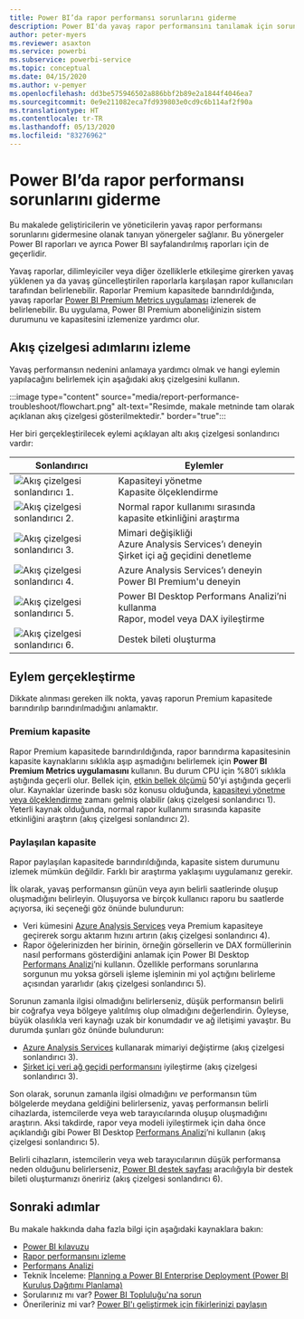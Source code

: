 ```yaml
---
title: Power BI’da rapor performansı sorunlarını giderme
description: Power BI'da yavaş rapor performansını tanılamak için sorun giderme kılavuzu.
author: peter-myers
ms.reviewer: asaxton
ms.service: powerbi
ms.subservice: powerbi-service
ms.topic: conceptual
ms.date: 04/15/2020
ms.author: v-pemyer
ms.openlocfilehash: dd3be575946502a886bbf2b89e2a1844f4046ea7
ms.sourcegitcommit: 0e9e211082eca7fd939803e0cd9c6b114af2f90a
ms.translationtype: HT
ms.contentlocale: tr-TR
ms.lasthandoff: 05/13/2020
ms.locfileid: "83276962"
---
```

# <a name="troubleshoot-report-performance-in-power-bi"></a>Power BI’da rapor performansı sorunlarını giderme

Bu makalede geliştiricilerin ve yöneticilerin yavaş rapor performansı sorunlarını gidermesine olanak tanıyan yönergeler sağlanır. Bu yönergeler Power BI raporları ve ayrıca Power BI sayfalandırılmış raporları için de geçerlidir.

Yavaş raporlar, dilimleyiciler veya diğer özelliklerle etkileşime girerken yavaş yüklenen ya da yavaş güncelleştirilen raporlarla karşılaşan rapor kullanıcıları tarafından belirlenebilir. Raporlar Premium kapasitede barındırıldığında, yavaş raporlar [Power BI Premium Metrics uygulaması](../admin/service-admin-premium-monitor-capacity.md) izlenerek de belirlenebilir. Bu uygulama, Power BI Premium aboneliğinizin sistem durumunu ve kapasitesini izlemenize yardımcı olur.

## <a name="follow-flowchart-steps"></a>Akış çizelgesi adımlarını izleme

Yavaş performansın nedenini anlamaya yardımcı olmak ve hangi eylemin yapılacağını belirlemek için aşağıdaki akış çizelgesini kullanın.

:::image type="content" source="media/report-performance-troubleshoot/flowchart.png" alt-text="Resimde, makale metninde tam olarak açıklanan akış çizelgesi gösterilmektedir." border="true":::

Her biri gerçekleştirilecek eylemi açıklayan altı akış çizelgesi sonlandırıcı vardır:

|Sonlandırıcı|Eylemler|
|---------|---------|
|![Akış çizelgesi sonlandırıcı 1.](media/common/icon-01-red-30x30.png)|Kapasiteyi yönetme<br />Kapasite ölçeklendirme |
|![Akış çizelgesi sonlandırıcı 2.](media/common/icon-02-red-30x30.png)|Normal rapor kullanımı sırasında kapasite etkinliğini araştırma|
|![Akış çizelgesi sonlandırıcı 3.](media/common/icon-03-red-30x30.png)|Mimari değişikliği<br />Azure Analysis Services’ı deneyin<br />Şirket içi ağ geçidini denetleme|
|![Akış çizelgesi sonlandırıcı 4.](media/common/icon-04-red-30x30.png)|Azure Analysis Services’ı deneyin<br />Power BI Premium'u deneyin|
|![Akış çizelgesi sonlandırıcı 5.](media/common/icon-05-red-30x30.png)|Power BI Desktop Performans Analizi’ni kullanma<br />Rapor, model veya DAX iyileştirme|
|![Akış çizelgesi sonlandırıcı 6.](media/common/icon-06-red-30x30.png)|Destek bileti oluşturma|

## <a name="take-action"></a>Eylem gerçekleştirme

Dikkate alınması gereken ilk nokta, yavaş raporun Premium kapasitede barındırılıp barındırılmadığını anlamaktır.

### <a name="premium-capacity"></a>Premium kapasite

Rapor Premium kapasitede barındırıldığında, rapor barındırma kapasitesinin kapasite kaynaklarını sıklıkla aşıp aşmadığını belirlemek için **Power BI Premium Metrics uygulamasını** kullanın. Bu durum CPU için %80’i sıklıkla aştığında geçerli olur. Bellek için, [etkin bellek ölçümü](../admin/service-premium-metrics-app.md#the-active-memory-metric) 50’yi aştığında geçerli olur. Kaynaklar üzerinde baskı söz konusu olduğunda, [kapasiteyi yönetme veya ölçeklendirme](../admin/service-admin-premium-manage.md) zamanı gelmiş olabilir (akış çizelgesi sonlandırıcı 1). Yeterli kaynak olduğunda, normal rapor kullanımı sırasında kapasite etkinliğini araştırın (akış çizelgesi sonlandırıcı 2).

### <a name="shared-capacity"></a>Paylaşılan kapasite

Rapor paylaşılan kapasitede barındırıldığında, kapasite sistem durumunu izlemek mümkün değildir. Farklı bir araştırma yaklaşımı uygulamanız gerekir.

İlk olarak, yavaş performansın günün veya ayın belirli saatlerinde oluşup oluşmadığını belirleyin. Oluşuyorsa ve birçok kullanıcı raporu bu saatlerde açıyorsa, iki seçeneği göz önünde bulundurun:

- Veri kümesini [Azure Analysis Services](/azure/analysis-services/analysis-services-overview) veya Premium kapasiteye geçirerek sorgu aktarım hızını artırın (akış çizelgesi sonlandırıcı 4).
- Rapor öğelerinizden her birinin, örneğin görsellerin ve DAX formüllerinin nasıl performans gösterdiğini anlamak için Power BI Desktop [Performans Analizi](../create-reports/desktop-performance-analyzer.md)’ni kullanın. Özellikle performans sorunlarına sorgunun mu yoksa görseli işleme işleminin mi yol açtığını belirleme açısından yararlıdır (akış çizelgesi sonlandırıcı 5).

Sorunun zamanla ilgisi olmadığını belirlerseniz, düşük performansın belirli bir coğrafya veya bölgeye yalıtılmış olup olmadığını değerlendirin. Öyleyse, büyük olasılıkla veri kaynağı uzak bir konumdadır ve ağ iletişimi yavaştır. Bu durumda şunları göz önünde bulundurun:

- [Azure Analysis Services](/azure/analysis-services/analysis-services-overview) kullanarak mimariyi değiştirme (akış çizelgesi sonlandırıcı 3).
- [Şirket içi veri ağ geçidi performansını](/data-integration/gateway/service-gateway-performance) iyileştirme (akış çizelgesi sonlandırıcı 3).

Son olarak, sorunun zamanla ilgisi olmadığını _ve_ performansın tüm bölgelerde meydana geldiğini belirlerseniz, yavaş performansın belirli cihazlarda, istemcilerde veya web tarayıcılarında oluşup oluşmadığını araştırın. Aksi takdirde, rapor veya modeli iyileştirmek için daha önce açıklandığı gibi Power BI Desktop [Performans Analizi](../create-reports/desktop-performance-analyzer.md)’ni kullanın (akış çizelgesi sonlandırıcı 5).

Belirli cihazların, istemcilerin veya web tarayıcılarının düşük performansa neden olduğunu belirlerseniz, [Power BI destek sayfası](https://powerbi.microsoft.com/support/) aracılığıyla bir destek bileti oluşturmanızı öneririz (akış çizelgesi sonlandırıcı 6).

## <a name="next-steps"></a>Sonraki adımlar

Bu makale hakkında daha fazla bilgi için aşağıdaki kaynaklara bakın:

- [Power BI kılavuzu](index.yml)
- [Rapor performansını izleme](monitor-report-performance.md)
- [Performans Analizi](../create-reports/desktop-performance-analyzer.md)
- Teknik İnceleme: [Planning a Power BI Enterprise Deployment (Power BI Kuruluş Dağıtımı Planlama)](https://go.microsoft.com/fwlink/?linkid=2057861)
- Sorularınız mı var? [Power BI Topluluğu'na sorun](https://community.powerbi.com/)
- Önerileriniz mi var? [Power BI'ı geliştirmek için fikirlerinizi paylaşın](https://ideas.powerbi.com/)
